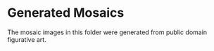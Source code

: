 # Generated Mosaics

The mosaic images in this folder were generated from public domain figurative art.